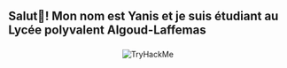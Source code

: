 <h2 align="left">Salut👋! Mon nom est Yanis et je suis étudiant au Lycée polyvalent Algoud-Laffemas</h2>

###

<div align="center">
  <img src="https://tryhackme-badges.s3.amazonaws.com/yanis.rozand.png" alt="TryHackMe">
</div>

###
